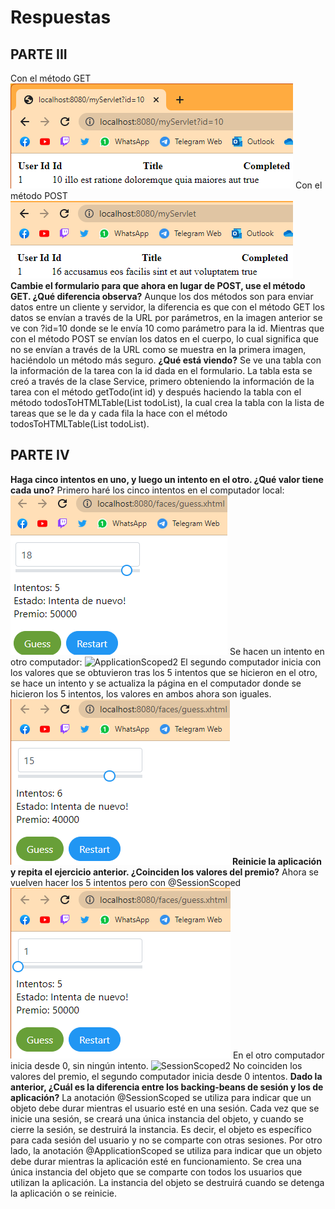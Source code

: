 # Respuestas
## PARTE III
Con el método GET
![GET](imagenes/GET.png)
Con el método POST
![POST](imagenes/POST.png)
**Cambie el formulario para que ahora en lugar de POST, use el método GET. ¿Qué diferencia observa?**
Aunque los dos métodos son para enviar datos entre un cliente y servidor, la diferencia es que con el método GET los datos se envían a través de la URL por parámetros, en la imagen anterior se ve con ?id=10 donde se le envía 10 como parámetro para la id. Mientras que con el método POST se envían los datos en el cuerpo, lo cual significa que no se envían a través de la URL como se muestra en la primera imagen, haciéndolo un método más seguro.
**¿Qué está viendo?**
Se ve una tabla con la información de la tarea con la id dada en el formulario. La tabla esta se creó a través de la clase Service, primero obteniendo la información de la tarea con el método getTodo(int id) y después haciendo la tabla con el método todosToHTMLTable(List<Todo> todoList), la cual crea la tabla con la lista de tareas que se le da y cada fila la hace con el método todosToHTMLTable(List<Todo> todoList).
## PARTE IV
**Haga cinco intentos en uno, y luego un intento en el otro. ¿Qué valor tiene cada uno?**
Primero haré los cinco intentos en el computador local:
![ApplicationScoped1](imagenes/ApplicationScoped1.png)
Se hacen un intento en otro computador:
![ApplicationScoped2](imagenes/ApplicationScoped2.png)
El segundo computador inicia con los valores que se obtuvieron tras los 5 intentos que se hicieron en el otro, se hace un intento y se actualiza la página en el computador donde se hicieron los 5 intentos, los valores en ambos ahora son iguales.
![ApplicationScoped3](imagenes/ApplicationScoped3.png)
**Reinicie la aplicación y repita el ejercicio anterior. ¿Coinciden los valores del premio?**
Ahora se vuelven hacer los 5 intentos pero con @SessionScoped
![SessionScoped1](imagenes/SessionScoped1.png)
En el otro computador inicia desde 0, sin ningún intento.
![SessionScoped2](imagenes/SessionScoped2.png)
No coinciden los valores del premio, el segundo computador inicia desde 0 intentos.
**Dado la anterior, ¿Cuál es la diferencia entre los backing-beans de sesión y los de aplicación?**
La anotación @SessionScoped se utiliza para indicar que un objeto debe durar mientras el usuario esté en una sesión. Cada vez que se inicie una sesión, se creará una única instancia del objeto, y cuando se cierre la sesión, se destruirá la instancia. Es decir, el objeto es específico para cada sesión del usuario y no se comparte con otras sesiones.
Por otro lado, la anotación @ApplicationScoped se utiliza para indicar que un objeto debe durar mientras la aplicación esté en funcionamiento. Se crea una única instancia del objeto que se comparte con todos los usuarios que utilizan la aplicación. La instancia del objeto se destruirá cuando se detenga la aplicación o se reinicie.
